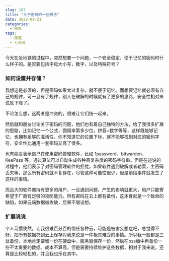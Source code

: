 ```yaml
---
slug: 167
title: "关于密码的一些想法"
date: 2022-09-21
categories: 
  - 随笔
tags: 
  - 随笔
  - 七日谈
---
```



今天在坐地铁的过程中，突然想要一个问题，一个安全稳定，便于记忆的密码时什么样子的。是否要包括字母大小写，数字，以及特殊符号？

### 如何设置并存储？

我想这是必须的，但是密码如果太过复杂，就不便于记忆。而想要记忆就必须有自己的规律，可一旦有了规律，别人在破解的时候就有了更多的思路，安全性相对来说就下降了。

不论怎么想，这两者是冲突的，很难让它们统一起来。

然后就和朋友讨论关于密码的问题，他们也有着自己独特的方法，给了我很多扩展的思路，比如记忆一个公式，圆周率第多少位，拼音+数字等等，这样既能够记忆，也拥有足够的混淆性。你不知道它的位置下标，就不能够找到对应的密码字符，安全性比通用一套密码又高了很多。

也有朋友表示自己在使用密码管理软件，比如 1password，bitwarden，KeePass 等，通过算法可以自动生成各种高复杂度的密码字符串。但是在述说的过程中，他们表示了对密码管理软件的担忧。如果软件遇到破解或者勒索，主密码丢失等，那么所有密码就不复存在，尽管这种可能性很少，但是前段事件就发生了这样的事情。

而且大的软件商持有更多的用户，一旦遇到问题，产生的影响就更大，用户只能寄希望于厂商有足够的攻防能力。所有密码在云上都有备份，这本身就是一个致命的缺陷，如果云端数据被攻破，后果不堪设想。


### 扩展说说

个人习惯使然，让我很难百分百的信任各种云，可能是被害妄想症吧，总觉得不好，把所有数据扔到云上保存对我来说是一件极其难受的事情。所以我一般都是三处备份，本地肯定要留一份在硬盘中，服务器保存一份，然后在oss桶中再备份一些不太重要的数据。成本不算高，但是需要持续维护这些数据，相对于我来说，还算是比较轻松的，并且我也乐在其中。
